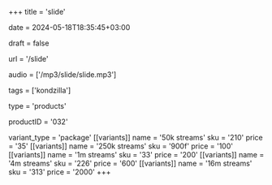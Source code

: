 +++
title = 'slide'

date = 2024-05-18T18:35:45+03:00

draft = false

url = '/slide'

audio = ['/mp3/slide/slide.mp3']

tags = ['kondzilla']

type = 'products'

productID = '032'

variant_type = 'package'
[[variants]]
name = '50k streams'
sku = '210'
price = '35'
[[variants]]
name = '250k streams'
sku = '900f'
price = '100'
[[variants]]
name = '1m streams'
sku = '33'
price = '200'
[[variants]]
name = '4m streams'
sku = '226'
price = '600'
[[variants]]
name = '16m streams'
sku = '313'
price = '2000'
+++
